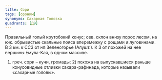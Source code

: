 ```yaml
---
title: Сори
tags: [ороним]
synonyms: Сахарная Головка
quadrants: [Д9]
---
```


Правильный голый крутобокий конус; сев. склон внизу порос лесом, на юж.
обрывистые скальные пояса вперемежку с рощами и луговинами. В 3 км. к ССЗ от нп
Зеленогорье (Алушт.). К З от похожей на нее вершины Емула-Кая, в одном массиве.
1) греч. сори – кучи, громады; 2) похожа на выпускавшиеся раньше конусовидные
отливки сахара-рафинада, которые называли «сахарные головы».
